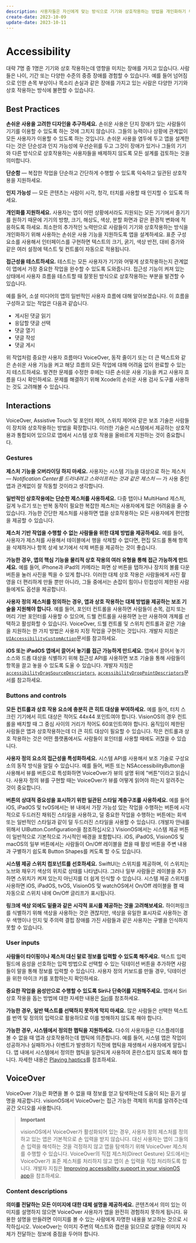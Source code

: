 ```yaml
---
description: 사용자들은 자신에게 맞는 방식으로 기기와 상호작용하는 방법을 개인화하기 위해 Apple의 손쉬운 사용 기능을 사용합니다.
create-date: 2023-10-09
update-date: 2023-10-11
---
```


# Accessibility

대략 7명 중 1명은 기기와 상호 작용하는데 영향을 미치는 장애를 가지고 있습니다. 사람들은 나이, 기간 또는 다양한 수준의 중증 장애를 경험할 수 있습니다. 예를 들어 넘어짐으로 인한 손목 부상이나 목소리 손실과 같은 장애를 가지고 있는 사람은 다양한 기기와 상호 작용하는 방식에 불편할 수 있습니다.

## Best Practices

**손쉬운 사용을 고려한 디자인을 추구하세요.** 
손쉬운 사용은 단지 장애가 있는 사람들이 기기를 이용할 수 있도록 하는 것에 그치지 않습니다. 그들의 능력이나 상황에 관계없이 모든 사용자가 이용할 수 있도록 하는 것입니다. 손쉬운 사용을 염두에 두고 앱을 설계한다는 것은 단순성과 인지 가능성에 우선순위를 두고 그것이 장애가 있거나 그들의 기기와 다른 방식으로 상호작용하는 사용자들을 배제하지 않도록 모든 설계를 검토하는 것을 의미합니다.

**단순함** — 복잡한 작업을 단순하고 간단하게 수행할 수 있도록 익숙하고 일관된 상호작용을 지원하세요.

**인지 가능성** — 모든 콘텐츠는 사람이 시각, 청각, 터치를 사용할 때 인지할 수 있도록 하세요.

**개인화를 지원하세요.**
사용자는 앱이 어떤 상황에서라도 지원되는 모든 기기에서 즐기기를 원하기 때문에 기기의 방향, 크기, 해상도, 색상, 분할 화면과 같은 환경적 변화에 적응하도록 하세요. 최소한의 추가적인 노력만으로 사람들이 기기와 상호작용하는 방식을 개인화하기 위해 사용하는 손쉬운 사용 기능을 지원하도록 앱을 설계하세요. 표준 구성요소를 사용해서 인터페이스를 구현하면 텍스트의 크기, 굵기, 색상 반전, 대비 증가와 같은 여러 설정에 텍스트 및 컨트롤이 자동으로 적용됩니다.

**접근성을 테스트하세요.**
테스트는 모든 사용자가 기기와 어떻게 상호작용하는지 관계없이 앱에서 가장 중요한 작업을 완수할 수 있도록 도와줍니다. 접근성 기능이 켜져 있는 상태에서 사용자 흐름을 테스트할 때 잘못된 방식으로 상호작용하는 부분을 발견할 수 있습니다. 

예를 들어, 소셜 미디어의 앱의 일반적인 사용자 흐름에 대해 알아보겠습니다. 이 흐름을 구성하고 있는 작업은 다음과 같습니다.

- 게시된 댓글 읽기
- 응답할 댓글 선택
- 댓글 열기
- 댓글 작성
- 댓글 게시

위 작업처럼 중요한 사용자 흐름마다 VoiceOver, 동작 줄이기 또는 더 큰 텍스트와 같은 손쉬운 사용 기능을 켜고 해당 흐름의 모든 작업에 대해 어려움 없이 완료할 수 있는지 테스트하세요. 발견한 문제를 수정한 후에는 다른 손쉬운 사용 기능을 켜고 사용자 흐름을 다시 확인하세요. 문제를 해결하기 위해 Xcode의 손쉬운 사용 검사 도구를 사용하는 것도 고려해볼 수 있습니다.

## Interactions

VoiceOver, Assistive Touch 및 포인터 제어, 스위치 제어와 같은 보조 기술은 사람들이 장치와 상호작용하는 방법을 확장합니다. 이러한 기술은 시스템에서 제공하는 상호작용과 통합되어 있으므로 앱에서 시스템 상호 작용을 올바르게 지원하는 것이 중요합니다.

### Gestures

**제스처 기능을 오버라이딩 하지 마세요.**
사용자는 시스템 기능을 대상으로 하는 제스처 — *Notification Center를 드러내려고 스와이프하는 것과 같은 제스처* — 가 사용 중인 앱과 관계없이 잘 작동할 것이라고 생각합니다. 

**일반적인 상호작용에는 단순한 제스처를 사용하세요.**
다중 탭이나 MultiHand 제스처, 길게 누르기 또는 반복 동작이 필요한 복잡한 제스처는 사용자에게 많은 어려움을 줄 수 있습니다. 가능한 간단한 제스처를 사용하면 앱을 상호작용하는 모든 사용자에게 편안함을 제공할 수 있습니다.

**제스처 기반 작업을 수행할 수 없는 사람들을 위한 대체 방법을 제공하세요.**
예를 들어, 사용자가 제스처를 사용해서 테이블에서 행을 삭제할 수 없다면, 편집 모드를 통해 항목을 삭제하거나 항목 상세 보기에서 삭제 버튼을 제공하는 것이 좋습니다.

**가능한 경우, 앱의 핵심 기능을 물리적 상호 작용의 여러 유형을 통해 접근 가능하게 만드세요.**
예를 들어, iPhone과 iPad의 카메라는 화면 상 버튼을 탭하거나 장치의 볼륨 다운 버튼을 눌러 사진을 찍을 수 있게 합니다. 이러한 대체 상호 작용은 사람들에게 사진 촬영을 더 편리하게 만들 뿐만 아니라, 그들 중에서는 손잡이 힘이나 민첩성이 제한된 사람들에게도 옵션을 제공합니다.

**사용자 정의 제스처를 정의하는 경우, 앱과 상호 작용하는 대체 방법을 제공하는 보조 기술을 지원해야 합니다.**
예를 들어, 포인터 컨트롤을 사용하면 사람들이 손목, 검지 또는 머리 기반 포인터를 사용할 수 있으며, 드웰 컨트롤을 사용하면 눈만 사용하여 개체를 선택하고 활성화할 수 있습니다. VoiceOver, 드웰 컨트롤 및 스위치 컨트롤과 같은 기술을 지원하는 한 가지 방법은 사용자 지정 작업을 구현하는 것입니다.
개발자 지침은 [`UIAccessibilityCustomAction`](https://developer.apple.com/documentation/uikit/uiaccessibilitycustomaction)문서를 참고하세요.

**iOS 또는 iPadOS 앱에서 끌어서 놓기를 접근 가능하게 만드세요.**
앱에서 끌어서 놓기 소스와 드롭 대상을 식별하기 위해 접근성 API를 사용하면 보조 기술을 통해 사람들이 항목을 끌고 놓을 수 있도록 도울 수 있습니다.
개발자 지침은 [`accessibilityDragSourceDescriptors`](https://developer.apple.com/documentation/uikit/uiaccessibilitycustomaction), [`accessibilityDropPointDescriptors`](https://developer.apple.com/documentation/uikit/uiaccessibilitycustomaction)문서를 참고하세요.

### Buttons and controls

**모든 컨트롤과 상호 작용 요소에 충분히 큰 히트 대상을 부여하세요.**
예를 들어, 터치 스크린 기기에서 히트 대상은 적어도 44x44 포인트여야 합니다. VisionOS의 경우 컨트롤을 배치할 때 그 중심 사이의 거리가 적어도 60포인트여야 합니다. 움직임이 제한된 사람들은 앱과 상호작용하는데 더 큰 히트 대상이 필요할 수 있습니다. 작은 컨트롤과 상호 작용하는 것은 어떤 플랫폼에서도 사람들이 포인터를 사용할 때에도 귀찮을 수 있습니다.

**사용자 정의 요소의 접근성을 특성화하세요.**
시스템 API를 사용해서 보조 기술로 구성요소의 동작 방식을 알릴 수 있습니다. 예를 들어, 버튼 또는 NSAccessibilityButton을 사용해서 뷰를 버튼으로 특성화하면 VoiceOver가 뷰의 설명 뒤에 "버튼"이라고 읽습니다. 사용자 정의 뷰를 구현할 때는 VoiceOver가 뷰를 어떻게 읽어야 하는지 알려주는 것이 중요합니다.

**버튼의 상대적 중요성을 표시하기 위한 일관된 스타일 계층구조를 사용하세요.**
예를 들어 iOS, iPadOS 및 tvOS에서는 뷰 내에서 가장 가능성 있는 작업을 수행하는 버튼에 시각적으로 두드러진 채워진 스타일을 사용하고, 덜 중요한 작업을 수행하는 버튼에는 회색 또는 일반적인 스타일과 같이 덜 두드러진 스타일을 사용할 수 있습니다. (개발자 안내를 위해서 UIButton.Configuration을 참조하십시오.) VisionOS에서는 시스템 제공 버튼이 일반적으로 기본적으로 가시적인 배경을 포함합니다. iOS, iPadOS, VisionOS 및 macOS의 일부 버튼에서는 사람들이 On/Off 레이블을 켰을 때 활성 버튼을 주변 내용과 구별하기 쉽도록 Button Shapes를 켜도록 할 수도 있습니다.

**시스템 제공 스위치 컴포넌트를 선호하세요.**
SwiftUI는 스위치를 제공하며, 이 스위치는 노브와 채우기 색상의 위치로 상태를 나타냅니다. 그러나 일부 사람들은 레이블을 추가하면 스위치가 켜져 있는지 아닌지를 더 쉽게 인식할 수 있습니다. 시스템 제공 스위치를 사용하면 iOS, iPadOS, tvOS, VisionOS 및 watchOS에서 On/Off 레이블을 켤 때 자동으로 스위치 내에 On/Off 글리프가 표시됩니다.

**링크에 색상 외에도 밑줄과 같은 시각적 표시를 제공하는 것을 고려해보세요.**
하이퍼링크를 식별하기 위해 색상을 사용하는 것은 괜찮지만, 색상을 유일한 표시자로 사용하는 경우 색맹이나 인지 및 주의력 결핍 장애를 가진 사람들과 같은 사용자는 구별을 인식하지 못할 수 있습니다.

### User inputs

**사람들이 타이핑이나 제스처 대신 말로 정보를 입력할 수 있도록 해주세요.** 
텍스트 입력 필드에 음성을 선호하는 입력 방법으로 선택할 수 있는 딕테이션 버튼을 추가하면 사람들이 말을 통해 정보를 입력할 수 있습니다. 사용자 정의 키보드를 만들 경우, 딕테이션을 위한 마이크 키를 포함하는지 확인하세요.

**중요한 작업을 음성만으로 수행할 수 있도록 Siri나 단축어를 지원해주세요.** 
앱에서 Siri 상호 작용을 돕는 방법에 대한 자세한 내용은 [Siri](https://developer.apple.com/design/human-interface-guidelines/siri)를 참조하세요.

**가능한 경우, 일반 텍스트를 선택하지 못하게 막지 마세요.** 
많은 사람들은 선택한 텍스트를 번역 및 정의의 입력으로 활용하므로 이를 방해하지 않도록 해야 합니다.

**가능한 경우, 시스템에서 정의한 햅틱을 지원하세요.**
다수의 사용자들은 디스플레이를 볼 수 없을 때 앱과 상호작용하는데 햅틱에 의존합니다. 예를 들어, 시스템 앱은 작업이 성공하거나 실패하거나 이벤트가 발생하기 직전에 햅틱을 재생해서 사용자에게 알립니다. 앱 내에서 시스템에서 정의한 햅틱을 일관되게 사용하여 혼란스럽지 않도록 해야 합니다. 자세한 내용은 [Playing haptics](https://developer.apple.com/design/human-interface-guidelines/playing-haptics)를 참조하세요.

## VoiceOver

VoiceOver 기능은 화면을 볼 수 없을 때 정보를 얻고 탐색하는데 도움이 되는 듣기 설명을 제공합니다. visionOS에서 VoiceOver는 접근 가능한 객체의 위치를 알려주는데 공간 오디오를 사용합니다.

> **Important**
> 
> visionOS에서 VoiceOver가 활성화되어 있는 경우, 사용자 정의 제스처를 정의하고 있는 앱은 기본적으로 손 입력을 받지 않습니다.
> 대신 사용자는 앱이 그들의 손 입력을 해석하는 것을 걱정하지 않고 앱을 탐색하기 위해 VoiceOver 제스처를 수행할 수 있습니다.
> VoiceOver의 직접 제스처(Direct Gesture) 모드에서는 VoiceOver가 표준 제스처를 처리하지 않고 앱이 손 입력을 직접 처리하도록 합니다. 
> 개발자 지침은 [Improving accessibility support in your visionOS app](https://developer.apple.com/documentation/visionOS/improving-accessibility-support-in-your-app)을 참조하세요.

### Content descriptions

**의미를 전달하는 모든 이미지에 대한 대체 설명을 제공하세요.**
콘텐츠에서 의미 있는 이미지를 설명하지 않으면 VoiceOver 사용자가 앱을 완전히 경험하지 못하게 됩니다. 유용한 설명을 만들려면 이미지를 볼 수 있는 사람에게 자명한 내용을 보고하는 것으로 시작하십시오. VoiceOver는 이미지 주변의 텍스트와 캡션을 읽으므로 설명을 이미지 자체가 전달하는 정보에 중점을 두어야 합니다.
